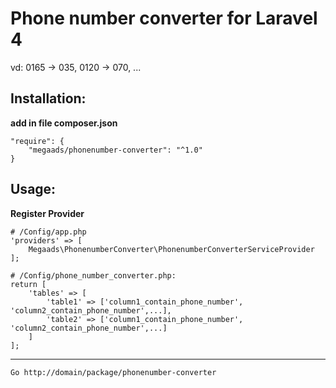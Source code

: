 # Phone number converter for Laravel 4
vd: 0165 -> 035, 0120 -> 070, ...

## Installation:
**add in file composer.json**
```
"require": {
	"megaads/phonenumber-converter": "^1.0"
}
```
## Usage:
**Register Provider**
```
# /Config/app.php
'providers' => [
    Megaads\PhonenumberConverter\PhonenumberConverterServiceProvider
];

# /Config/phone_number_converter.php:
return [
    'tables' => [
        'table1' => ['column1_contain_phone_number', 'column2_contain_phone_number',...],
        'table2' => ['column1_contain_phone_number', 'column2_contain_phone_number',...]
    ]
];
```
****
```
Go http://domain/package/phonenumber-converter
```
